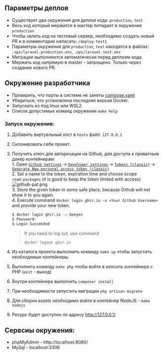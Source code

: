 ## Параметры деплоя
- Существует два окружения для деплоя кода: `production`, `test`  
- Весь код который мержится в мастер попадает в окружение `production`  
- Чтобы залить код на тестовый сервер, необходимо создать новый PR и в комментарии написать: `/deploy-test1`  
- Параметры окружения для `production`, `test` находятся в файлах: `.ops/laravel.production.env`, `.ops/laravel.test.env`  
- Миграции выполняются автоматически перед деплоем кода.
- Мержить код напрямую в master - запрещено. Только через создание нового PR.

## Окружение разработчика
 - Проверить, что порты в системе не заняты [compose.yaml](compose.yaml)
 - Убедиться, что установлена последняя версия Docker.
 - Запускать из под linux или WSL2.
 - Список допустимых команд окружения `make help`

### Запуск окружения:
1. Добавить виртуальный хост в `hosts` файл: `127.0.0.1`
2. Склонировать себе проект.
3. Получить ключ для авторизации на Github, для доступа к приватным докер контейнерам:  
        1. Open [`Github Settings`](https://github.com/settings) -> [`Developer settings`](https://github.com/settings/apps) -> [`Tokens (classic)`](https://github.com/settings/tokens) -> [`Generate New personal access token (classic)`](https://github.com/settings/tokens/new)  
        2.  Set a name to the token, expiration time and choose scope `read:packages` (it is good to keep the token limited with access)  
      ![github-pat.png](./.docs/img/github-pat.png)  
        3. Store the given token in some safe place, because Github will not show it to you again.  
        4. Execute command `docker login ghcr.io -u <Your Github Username>`  and provide your new token.  
    ```sh
    $ docker login ghcr.io -u beeyev
    $ Password:
    $ Login Succeeded
    ```
    > If you need to log out, use command
    > ```sh
    > docker logout ghcr.io
    > ```

4. Из каталога проекта выполнить команду `make up` чтобы запустить необходимые контейнеры.
5. Выполнить команду `make php` чтобы войти в консоль контейнера с PHP (`exit` - выход)
6. Внутри контейнера выполнить `composer install`
7. При необходимости запустить миграции `php artisan migrate`
8. Для сборки assets необходимо войти в контейнер NodeJS - `make nodejs`  
9. Ресурс будет доступен по адресу http://127.0.0.1/


## Сервсиы окружения:
 - phpMyAdmin - http://localhost:8080/
 - MySql - localhost:3306
